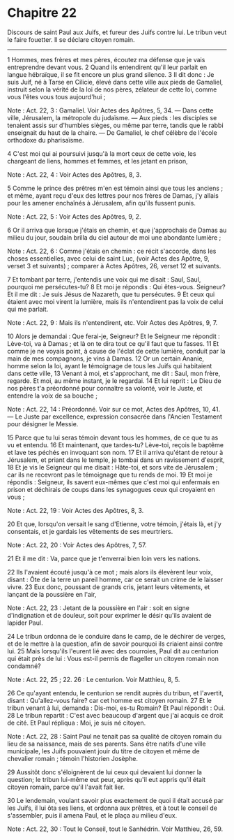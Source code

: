 # Chapitre 22

Discours de saint Paul aux Juifs, et fureur des Juifs contre lui.
Le tribun veut le faire fouetter.
Il se déclare citoyen romain.

***

1 Hommes, mes frères et mes pères, écoutez ma défense que je vais entreprendre devant vous. 2 Quand ils entendirent qu'il leur parlait en langue hébraïque, il se fit encore un plus grand silence. 3 Il dit donc : Je suis Juif, né à Tarse en Cilicie, élevé dans cette ville aux pieds de Gamaliel, instruit selon la vérité de la loi de nos pères, zélateur de cette loi, comme vous l'êtes vous tous aujourd'hui ;

<span class="bible-note">Note : </span> Act. 22, 3 : Gamaliel. Voir Actes des Apôtres, 5, 34. ― Dans cette ville, Jérusalem, la métropole du judaïsme. ― Aux pieds : les disciples se tenaient assis sur d'humbles sièges, ou même par terre, tandis que le rabbi enseignait du haut de la chaire. ― De Gamaliel, le chef célèbre de l'école orthodoxe du pharisaïsme.

4 C'est moi qui ai poursuivi jusqu'à la mort ceux de cette voie, les chargeant de liens, hommes et femmes, et les jetant en prison,

<span class="bible-note">Note : </span> Act. 22, 4 : Voir Actes des Apôtres, 8, 3.

5 Comme le prince des prêtres m'en est témoin ainsi que tous les anciens ; et même, ayant reçu d'eux des lettres pour nos frères de Damas, j'y allais pour les amener enchaînés à Jérusalem, afin qu'ils fussent punis.

<span class="bible-note">Note : </span> Act. 22, 5 : Voir Actes des Apôtres, 9, 2.

6 Or il arriva que lorsque j'étais en chemin, et que j'approchais de Damas au milieu du jour, soudain brilla du ciel autour de moi une abondante lumière ;

<span class="bible-note">Note : </span> Act. 22, 6 : Comme j'étais en chemin : ce récit s'accorde, dans les choses essentielles, avec celui de saint Luc, (voir Actes des Apôtre, 9, verset 3 et suivants) ; comparer à Actes Apôtres, 26, verset 12 et suivants.

7 Et tombant par terre, j'entendis une voix qui me disait : Saul, Saul, pourquoi me persécutes-tu? 8 Et moi je répondis : Qui êtes-vous. Seigneur? Et il me dit : Je suis Jésus de Nazareth, que tu persécutes. 9 Et ceux qui étaient avec moi virent la lumière, mais ils n'entendirent pas la voix de celui qui me parlait.

<span class="bible-note">Note : </span> Act. 22, 9 : Mais ils n'entendirent, etc. Voir Actes des Apôtres, 9, 7.

10 Alors je demandai : Que ferai-je, Seigneur? Et le Seigneur me répondit : Lève-toi, va à Damas ; et là on te dira tout ce qu'il faut que tu fasses. 11 Et comme je ne voyais point, à cause de l'éclat de cette lumière, conduit par la main de mes compagnons, je vins à Damas. 12 Or un certain Ananie, homme selon la loi, ayant le témoignage de tous les Juifs qui habitaient dans cette ville, 13 Venant à moi, et s'approchant, me dit : Saul, mon frère, regarde. Et moi, au même instant, je le regardai. 14 Et lui reprit : Le Dieu de nos pères t'a préordonné pour connaître sa volonté, voir le Juste, et entendre la voix de sa bouche ;

<span class="bible-note">Note : </span> Act. 22, 14 : Préordonné. Voir sur ce mot, Actes des Apôtres, 10, 41. ― Le Juste par excellence, expression consacrée dans l'Ancien Testament pour désigner le Messie.

15 Parce que tu lui seras témoin devant tous les hommes, de ce que tu as vu et entendu. 16 Et maintenant, que tardes-tu? Lève-toi, reçois le baptême et lave tes péchés en invoquant son nom. 17 Et il arriva qu'étant de retour à Jérusalem, et priant dans le temple, je tombai dans un ravissement d'esprit, 18 Et je vis le Seigneur qui me disait : Hâte-toi, et sors vite de Jérusalem ; car ils ne recevront pas le témoignage que tu rends de moi. 19 Et moi je répondis : Seigneur, ils savent eux-mêmes que c'est moi qui enfermais en prison et déchirais de coups dans les synagogues ceux qui croyaient en vous ;

<span class="bible-note">Note : </span> Act. 22, 19 : Voir Actes des Apôtres, 8, 3.

20 Et que, lorsqu'on versait le sang d'Etienne, votre témoin, j'étais là, et j'y consentais, et je gardais les vêtements de ses meurtriers.

<span class="bible-note">Note : </span> Act. 22, 20 : Voir Actes des Apôtres, 7, 57.

21 Et il me dit : Va, parce que je t'enverrai bien loin vers les nations.


22 Ils l'avaient écouté jusqu'à ce mot ; mais alors ils élevèrent leur voix, disant : Ôte de la terre un pareil homme, car ce serait un crime de le laisser vivre. 23 Eux donc, poussant de grands cris, jetant leurs vêtements, et lançant de la poussière en l'air,

<span class="bible-note">Note : </span> Act. 22, 23 : Jetant de la poussière en l'air : soit en signe d'indignation et de douleur, soit pour exprimer le désir qu'ils avaient de lapider Paul.

24 Le tribun ordonna de le conduire dans le camp, de le déchirer de verges, et de le mettre à la question, afin de savoir pourquoi ils criaient ainsi contre lui. 25 Mais lorsqu'ils l'eurent lié avec des courroies, Paul dit au centurion qui était près de lui : Vous est-il permis de flageller un citoyen romain non condamné?

<span class="bible-note">Note : </span> Act. 22, 25 ; 22. 26 : Le centurion. Voir Matthieu, 8, 5.

26 Ce qu'ayant entendu, le centurion se rendit auprès du tribun, et l'avertit, disant : Qu'allez-vous faire? car cet homme est citoyen romain. 27 Et le tribun venant à lui, demanda : Dis-moi, es-tu Romain? Et Paul répondit : Oui. 28 Le tribun repartit : C'est avec beaucoup d'argent que j'ai acquis ce droit de cité. Et Paul répliqua : Moi, je suis né citoyen.

<span class="bible-note">Note : </span> Act. 22, 28 : Saint Paul ne tenait pas sa qualité de citoyen romain du lieu de sa naissance, mais de ses parents. Sans être natifs d'une ville municipale, les Juifs pouvaient jouir du titre de citoyen et même de chevalier romain ; témoin l'historien Josèphe.

29 Aussitôt donc s'éloignèrent de lui ceux qui devaient lui donner la question; le tribun lui-même eut peur, après qu'il eut appris qu'il était citoyen romain, parce qu'il l'avait fait lier.


30 Le lendemain, voulant savoir plus exactement de quoi il était accusé par les Juifs, il lui ôta ses liens, et ordonna aux prêtres, et à tout le conseil de s'assembler, puis il amena Paul, et le plaça au milieu d'eux.

<span class="bible-note">Note : </span> Act. 22, 30 : Tout le Conseil, tout le Sanhédrin. Voir Matthieu, 26, 59.

